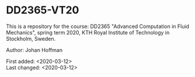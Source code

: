 # DD2365-VT20
This is a repository for the course:
DD2365 "Advanced Computation in Fluid Mechanics", spring term 2020, 
KTH Royal Institute of Technology in Stockholm, Sweden. 
   
Author: Johan Hoffman
  
First added:  <2020-03-12>   
Last changed: <2020-03-12>
